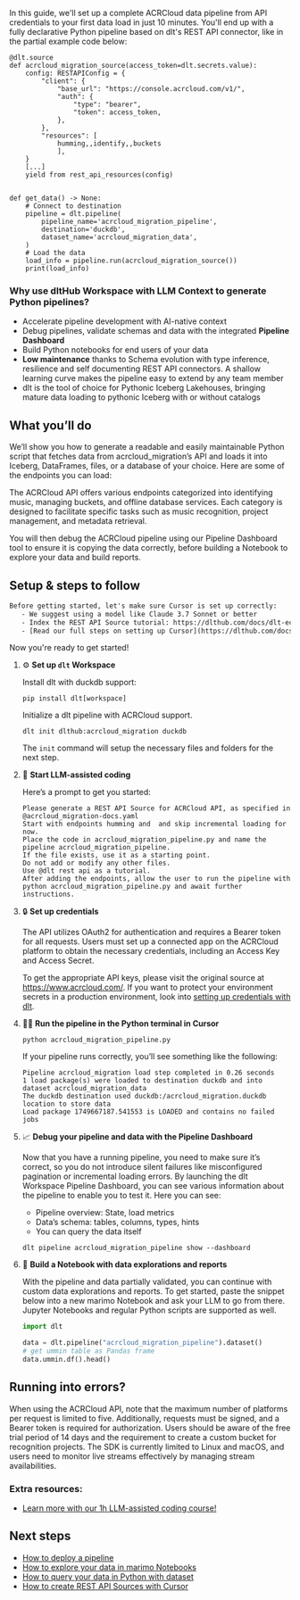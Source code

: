 In this guide, we'll set up a complete ACRCloud data pipeline from API credentials to your first data load in just 10 minutes. You'll end up with a fully declarative Python pipeline based on dlt's REST API connector, like in the partial example code below:

```python-outcome
@dlt.source
def acrcloud_migration_source(access_token=dlt.secrets.value):
    config: RESTAPIConfig = {
        "client": {
            "base_url": "https://console.acrcloud.com/v1/",
            "auth": {
                "type": "bearer",
                "token": access_token,
            },
        },
        "resources": [
            humming,,identify,,buckets
            ],
    }
    [...]
    yield from rest_api_resources(config)


def get_data() -> None:
    # Connect to destination
    pipeline = dlt.pipeline(
        pipeline_name='acrcloud_migration_pipeline',
        destination='duckdb',
        dataset_name='acrcloud_migration_data', 
    )
    # Load the data
    load_info = pipeline.run(acrcloud_migration_source())
    print(load_info) 
```

### Why use dltHub Workspace with LLM Context to generate Python pipelines?

- Accelerate pipeline development with AI-native context
- Debug pipelines, validate schemas and data with the integrated **Pipeline Dashboard**
- Build Python notebooks for end users of your data
- **Low maintenance** thanks to Schema evolution with type inference, resilience and self documenting REST API connectors. A shallow learning curve makes the pipeline easy to extend by any team member
- dlt is the tool of choice for Pythonic Iceberg Lakehouses, bringing mature data loading to pythonic Iceberg with or without catalogs

## What you’ll do

We’ll show you how to generate a readable and easily maintainable Python script that fetches data from acrcloud_migration’s API and loads it into Iceberg, DataFrames, files, or a database of your choice. Here are some of the endpoints you can load:

The ACRCloud API offers various endpoints categorized into identifying music, managing buckets, and offline database services. Each category is designed to facilitate specific tasks such as music recognition, project management, and metadata retrieval.

You will then debug the ACRCloud pipeline using our Pipeline Dashboard tool to ensure it is copying the data correctly, before building a Notebook to explore your data and build reports.

## Setup & steps to follow

```default
Before getting started, let's make sure Cursor is set up correctly:
   - We suggest using a model like Claude 3.7 Sonnet or better
   - Index the REST API Source tutorial: https://dlthub.com/docs/dlt-ecosystem/verified-sources/rest_api/ and add it to context as **@dlt rest api**
   - [Read our full steps on setting up Cursor](https://dlthub.com/docs/dlt-ecosystem/llm-tooling/cursor-restapi#23-configuring-cursor-with-documentation)
```

Now you're ready to get started!

1. ⚙️ **Set up `dlt` Workspace**
    
    Install dlt with duckdb support:
    ```shell
    pip install dlt[workspace]
    ```

    Initialize a dlt pipeline with ACRCloud support.
    ```shell
    dlt init dlthub:acrcloud_migration duckdb
    ```

    The `init` command will setup the necessary files and folders for the next step.
    
2. 🤠 **Start LLM-assisted coding**
    
    Here’s a prompt to get you started:
    
    ```prompt
    Please generate a REST API Source for ACRCloud API, as specified in @acrcloud_migration-docs.yaml 
    Start with endpoints humming and  and skip incremental loading for now. 
    Place the code in acrcloud_migration_pipeline.py and name the pipeline acrcloud_migration_pipeline. 
    If the file exists, use it as a starting point. 
    Do not add or modify any other files. 
    Use @dlt rest api as a tutorial. 
    After adding the endpoints, allow the user to run the pipeline with python acrcloud_migration_pipeline.py and await further instructions.
    ```

    
3. 🔒 **Set up credentials** 
    
    The API utilizes OAuth2 for authentication and requires a Bearer token for all requests. Users must set up a connected app on the ACRCloud platform to obtain the necessary credentials, including an Access Key and Access Secret.
    
    To get the appropriate API keys, please visit the original source at https://www.acrcloud.com/.
    If you want to protect your environment secrets in a production environment, look into [setting up credentials with dlt](https://dlthub.com/docs/walkthroughs/add_credentials).
    
4. 🏃‍♀️ **Run the pipeline in the Python terminal in Cursor**
    
    ```shell
    python acrcloud_migration_pipeline.py
    ```
    
    If your pipeline runs correctly, you’ll see something like the following:
    
    ```shell
    Pipeline acrcloud_migration load step completed in 0.26 seconds
    1 load package(s) were loaded to destination duckdb and into dataset acrcloud_migration_data
    The duckdb destination used duckdb:/acrcloud_migration.duckdb location to store data
    Load package 1749667187.541553 is LOADED and contains no failed jobs
    ```
    
5. 📈 **Debug your pipeline and data with the Pipeline Dashboard**

    Now that you have a running pipeline, you need to make sure it’s correct, so you do not introduce silent failures like misconfigured pagination or incremental loading errors. By launching the dlt Workspace Pipeline Dashboard, you can see various information about the pipeline to enable you to test it. Here you can see:
    - Pipeline overview: State, load metrics
    - Data’s schema: tables, columns, types, hints
    - You can query the data itself
    
    ```shell
    dlt pipeline acrcloud_migration_pipeline show --dashboard
    ```
    
6. 🐍 **Build a Notebook with data explorations and reports**

    With the pipeline and data partially validated, you can continue with custom data explorations and reports. To get started, paste the snippet below into a new marimo Notebook and ask your LLM to go from there. Jupyter Notebooks and regular Python scripts are supported as well.

    
    ```python
    import dlt

   data = dlt.pipeline("acrcloud_migration_pipeline").dataset()
   # get ummin table as Pandas frame
   data.ummin.df().head()
    ```

## Running into errors?

When using the ACRCloud API, note that the maximum number of platforms per request is limited to five. Additionally, requests must be signed, and a Bearer token is required for authorization. Users should be aware of the free trial period of 14 days and the requirement to create a custom bucket for recognition projects. The SDK is currently limited to Linux and macOS, and users need to monitor live streams effectively by managing stream availabilities.

### Extra resources:

- [Learn more with our 1h LLM-assisted coding course!](https://www.youtube.com/watch?v=GGid70rnJuM)

## Next steps

- [How to deploy a pipeline](https://dlthub.com/docs/walkthroughs/deploy-a-pipeline)
- [How to explore your data in marimo Notebooks](https://dlthub.com/docs/general-usage/dataset-access/marimo)
- [How to query your data in Python with dataset](https://dlthub.com/docs/general-usage/dataset-access/dataset)
- [How to create REST API Sources with Cursor](https://dlthub.com/docs/dlt-ecosystem/llm-tooling/cursor-restapi)